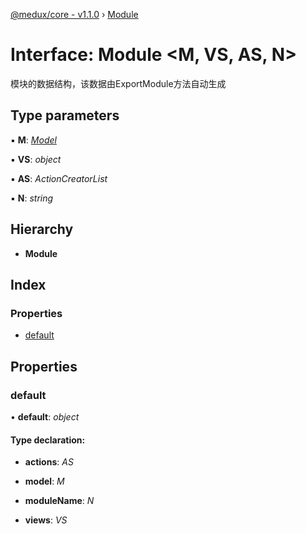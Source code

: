 [@medux/core - v1.1.0](../README.md) › [Module](module.md)

# Interface: Module <**M, VS, AS, N**>

模块的数据结构，该数据由ExportModule方法自动生成

## Type parameters

▪ **M**: *[Model](model.md)*

▪ **VS**: *object*

▪ **AS**: *ActionCreatorList*

▪ **N**: *string*

## Hierarchy

* **Module**

## Index

### Properties

* [default](module.md#default)

## Properties

###  default

• **default**: *object*

#### Type declaration:

* **actions**: *AS*

* **model**: *M*

* **moduleName**: *N*

* **views**: *VS*
